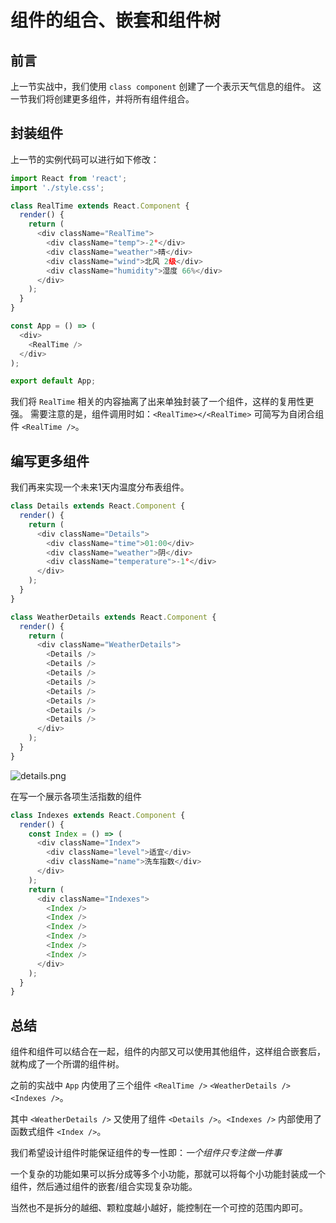 # 组件的组合、嵌套和组件树

## 前言

上一节实战中，我们使用 `class component` 创建了一个表示天气信息的组件。
这一节我们将创建更多组件，并将所有组件组合。

## 封装组件

上一节的实例代码可以进行如下修改：
```js
import React from 'react';
import './style.css';

class RealTime extends React.Component {
  render() {
    return (
      <div className="RealTime">
        <div className="temp">-2°</div>
        <div className="weather">晴</div>
        <div className="wind">北风 2级</div>
        <div className="humidity">湿度 66%</div>
      </div>
    );
  }
}

const App = () => (
  <div>
    <RealTime />
  </div>
);

export default App;
```
我们将 `RealTime` 相关的内容抽离了出来单独封装了一个组件，这样的复用性更强。
需要注意的是，组件调用时如：`<RealTime></<RealTime>` 可简写为自闭合组件 `<RealTime />`。

## 编写更多组件

我们再来实现一个未来1天内温度分布表组件。
```js
class Details extends React.Component {
  render() {
    return (
      <div className="Details">
        <div className="time">01:00</div>
        <div className="weather">阴</div>
        <div className="temperature">-1°</div>
      </div>
    );
  }
}

class WeatherDetails extends React.Component {
  render() {
    return (
      <div className="WeatherDetails">
        <Details />
        <Details />
        <Details />
        <Details />
        <Details />
        <Details />
        <Details />
        <Details />
      </div>
    );
  }
}
```

![details.png](https://i.loli.net/2018/12/13/5c1270293efa2.png)

在写一个展示各项生活指数的组件
```js
class Indexes extends React.Component {
  render() {
    const Index = () => (
      <div className="Index">
        <div className="level">适宜</div>
        <div className="name">洗车指数</div>
      </div>
    );
    return (
      <div className="Indexes">
        <Index />
        <Index />
        <Index />
        <Index />
        <Index />
        <Index />
      </div>
    );
  }
}
```

## 总结

组件和组件可以结合在一起，组件的内部又可以使用其他组件，这样组合嵌套后，就构成了一个所谓的组件树。

之前的实战中 `App` 内使用了三个组件 `<RealTime />` `<WeatherDetails />` `<Indexes />`。

其中 `<WeatherDetails />` 又使用了组件 `<Details />`。`<Indexes />` 内部使用了函数式组件 `<Index />`。

我们希望设计组件时能保证组件的专一性即：*一个组件只专注做一件事*

一个复杂的功能如果可以拆分成等多个小功能，那就可以将每个小功能封装成一个组件，然后通过组件的嵌套/组合实现复杂功能。

当然也不是拆分的越细、颗粒度越小越好，能控制在一个可控的范围内即可。